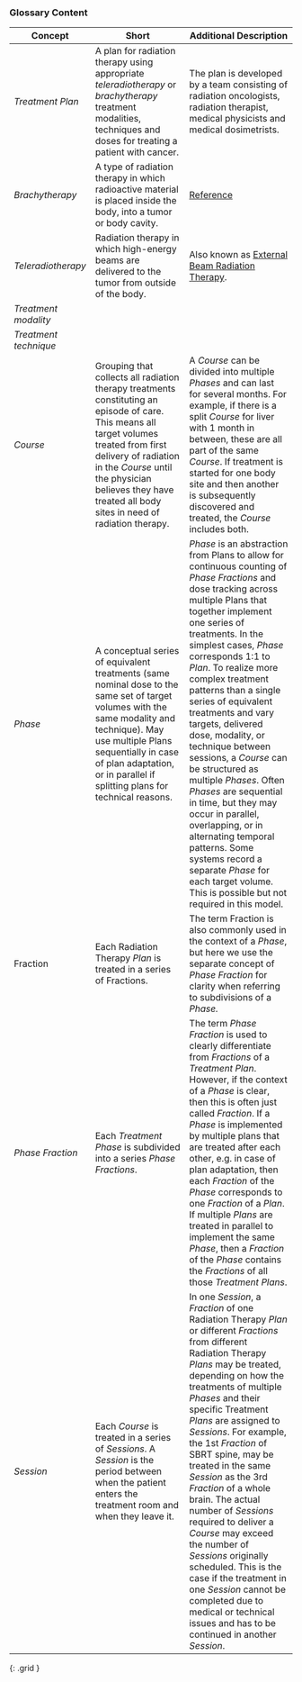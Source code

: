 ### Glossary Content

|  Concept  | Short | Additional Description|
|-----|-------------------|--------------------|
| *Treatment Plan* |  A plan for radiation therapy using appropriate *teleradiotherapy* or *brachytherapy* treatment modalities, techniques and doses for treating a patient with cancer. | The plan is developed by a team consisting of radiation oncologists, radiation therapist, medical physicists and medical dosimetrists. |
| *Brachytherapy* |  A type of radiation therapy in which radioactive material is placed inside the body, into a tumor or body cavity. | [Reference](https://ncithesaurus.nci.nih.gov/ncitbrowser/ConceptReport.jsp?dictionary=NCI_Thesaurus&ns=ncit&code=C15195) |
| *Teleradiotherapy* |  Radiation therapy in which high-energy beams are delivered to the tumor from outside of the body. | Also known as [External Beam Radiation Therapy](https://ncithesaurus.nci.nih.gov/ncitbrowser/ConceptReport.jsp?dictionary=NCI_Thesaurus&ns=ncit&code=C15751). |
| *Treatment modality* |   |   |
| *Treatment technique* | |    |
| *Course* | Grouping that collects all radiation therapy treatments constituting an episode of care. This means all target volumes treated from first delivery of radiation in the *Course* until the physician believes they have treated all body sites in need of radiation therapy. | A *Course* can be divided into multiple *Phases* and can last for several months. For example, if there is a split *Course* for liver with 1 month in between, these are all part of the same *Course*. If treatment is started for one body site and then another is subsequently discovered and treated, the *Course* includes both. |
| *Phase* | A conceptual series of equivalent treatments (same nominal dose to the same set of target volumes with the same modality and technique). May use multiple Plans sequentially in case of plan adaptation, or in parallel if splitting plans for technical reasons. | *Phase* is an abstraction from Plans to allow for continuous counting of *Phase Fractions* and dose tracking across multiple Plans that together implement one series of treatments. In the simplest cases, *Phase* corresponds 1:1 to *Plan*.  To realize more complex treatment patterns than a single series of equivalent treatments and vary targets, delivered dose, modality, or technique between sessions, a *Course* can be structured as multiple *Phases*. Often *Phases* are sequential in time, but they may occur in parallel, overlapping, or in alternating temporal patterns. Some systems record a separate *Phase* for each target volume. This is possible but not required in this model. |
| Fraction | Each Radiation Therapy *Plan* is treated in a series of Fractions.  | The term Fraction is also commonly used in the context of a *Phase*, but here we use the separate concept of *Phase Fraction* for clarity when referring to subdivisions of a *Phase.* |
|*Phase Fraction* | Each *Treatment Phase* is subdivided into a series *Phase Fractions*.  | The term *Phase Fraction* is used to clearly differentiate from *Fractions* of a *Treatment Plan*. However, if the context of a *Phase* is clear, then this is often just called *Fraction*. If a *Phase* is implemented by multiple plans that are treated after each other, e.g. in case of plan adaptation, then each *Fraction* of the *Phase* corresponds to one *Fraction* of a *Plan*. If multiple *Plans* are treated in parallel to implement the same *Phase*, then a *Fraction* of the *Phase* contains the *Fractions* of all those *Treatment Plans*.|
| *Session* | Each *Course* is treated in a series of *Sessions*. A *Session* is the period between when the patient enters the treatment room and when they leave it.| In one *Session*, a *Fraction* of one Radiation Therapy *Plan* or different *Fractions* from different Radiation Therapy *Plans* may be treated, depending on how the treatments of multiple *Phases* and their specific Treatment *Plans* are assigned to *Sessions*. For example, the 1st *Fraction* of SBRT spine, may be treated in the same *Session* as the 3rd *Fraction* of a whole brain. The actual number of *Sessions* required to deliver a *Course* may exceed the number of *Sessions* originally scheduled. This is the case if the treatment in one *Session* cannot be completed due to medical or technical issues and has to be continued in another *Session*. |
{: .grid }